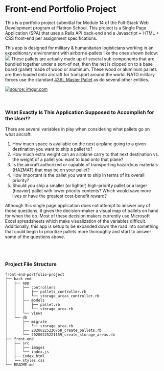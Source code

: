 # Front-end Portfolio Project
This is a portfolio project submittal for Module 14 of the Full-Stack Web Development program at Flatiron School.  This project is a Single Page Application (SPA) that uses a Rails API back-end and a Javascript + HTML + CSS front-end per assignment specifications.

This app is designed for military & humanitarian logisticians working in an expeditionary environment with airborne-pallets like the ones shown below:
<a href="https://cdn10.picryl.com/photo/2003/03/18/at-charleston-air-force-base-afb-south-carolina-sc-numerous-cargo-pallets-and-a3f710-1600.jpg"><img src="https://cdn10.picryl.com/photo/2003/03/18/at-charleston-air-force-base-afb-south-carolina-sc-numerous-cargo-pallets-and-a3f710-1600.jpg"/></a>
These pallets are actually made up of several sub components that are bundled together under a sort-of net, then the net is clipped on to a base board (pallet) made of wood or aluminum.  These wood or aluminum pallets are then loaded onto aircraft for transport around the world.  NATO military forces use the standard [436L Master Pallet](https://en.wikipedia.org/wiki/463L_master_pallet) as do several other entities.  


<a href="https://i.imgur.com/42TjmBm"><img src="https://i.imgur.com/42TjmBm.jpg" title="source: imgur.com" /></a>
<br><br><br>
### What Exactly Is This Application Supposed to Accomplish for the User!?
There are several variables in play when considering what pallets go on what aircraft:

 1. How much space is available on the next airplane going to a given destination you want to ship a pallet to?
 2. How much extra weight can an airplane carry to that next destination vs. the weight of a pallet you want to load onto that plane?
 3. Is the aircraft authorized or capable of transporting hazardous materials (HAZMAT) that may be on your pallet?
 4. How important is the pallet you want to ship in terms of its overall priority?
 5. Should you ship a smaller (or lighter) high-priority pallet or a larger (heavier) pallet with lower priority contents?  Which would save more lives or have the greatest cost-benefit reward?

Although this single page application does not attempt to answer any of those questions, it gives the decision-maker a visual map of pallets on hand for when the do.  Most of these decision makers currently use Microsoft Excel spreadsheets which make visualization of the variables difficult.  Additionally, this app is setup to be expanded down the road into something that could begin to prioritize pallets more thoroughly and start to answer some of the questions above.


<br><br>
### Project File Structure
```
front-end-portfolio-project
├── back-end
│   ├── app
│   │   ├── controllers
│   │   │   ├── pallets_controller.rb
│   │   │   └── storage_areas_controller.rb
│   │   ├── models
│   │   │   ├── pallet.rb
│   │   │   └── storage_area.rb
│   │   └── views
│   └── db
│       ├── migrate
│       │   └── storage_area.rb
│       ├── 20200225220758_create_pallets.rb
│       └── 20200225221159_create_storage_areas.rb
├── front-end
│   ├── src
│   │   ├── images
│   │   └── index.js
│   ├── index.html  
│   └── styles.css
└── README.md
